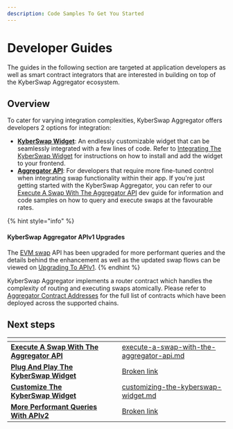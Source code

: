 ```yaml
---
description: Code Samples To Get You Started
---
```


# Developer Guides

The guides in the following section are targeted at application developers as well as smart contract integrators that are interested in building on top of the KyberSwap Aggregator ecosystem.

## Overview

To cater for varying integration complexities, KyberSwap Aggregator offers developers 2 options for integration:

* [**KyberSwap Widget**](../../kyberswap-widget/): An endlessly customizable widget that can be seamlessly integrated with a few lines of code. Refer to [Integrating The KyberSwap Widget](../../kyberswap-widget/developer-guides/integrating-the-kyberswap-widget.md) for instructions on how to install and add the widget to your frontend.
* [**Aggregator API**](../aggregator-api-specification/): For developers that require more fine-tuned control when integrating swap functionality within their app. If you're just getting started with the KyberSwap Aggregator, you can refer to our [Execute A Swap With The Aggregator API](execute-a-swap-with-the-aggregator-api.md) dev guide for information and code samples on how to query and execute swaps at the favourable rates.

{% hint style="info" %}
#### KyberSwap Aggregator APIv1 Upgrades

The [EVM swap](../aggregator-api-specification/evm-swaps.md) API has been upgraded for more performant queries and the details behind the enhancement as well as the updated swap flows can be viewed on [Upgrading To APIv1](upgrading-to-apiv1.md).
{% endhint %}

KyberSwap Aggregator implements a router contract which handles the complexity of routing and executing swaps atomically. Please refer to [Aggregator Contract Addresses](../contracts/aggregator-contract-addresses.md) for the full list of contracts which have been deployed across the supported chains.

## Next steps

<table data-card-size="large" data-view="cards"><thead><tr><th></th><th data-hidden></th><th data-hidden></th><th data-hidden data-card-target data-type="content-ref"></th></tr></thead><tbody><tr><td><a href="execute-a-swap-with-the-aggregator-api.md"><strong>Execute A Swap With The Aggregator API</strong></a></td><td></td><td></td><td><a href="execute-a-swap-with-the-aggregator-api.md">execute-a-swap-with-the-aggregator-api.md</a></td></tr><tr><td><a href="broken-reference"><strong>Plug And Play The KyberSwap Widget</strong></a></td><td></td><td></td><td><a href="broken-reference">Broken link</a></td></tr><tr><td><a href="../../kyberswap-widget/developer-guides/customizing-the-kyberswap-widget.md"><strong>Customize The KyberSwap Widget</strong></a></td><td></td><td></td><td><a href="../../kyberswap-widget/developer-guides/customizing-the-kyberswap-widget.md">customizing-the-kyberswap-widget.md</a></td></tr><tr><td><a href="broken-reference"><strong>More Performant Queries With APIv2</strong></a></td><td></td><td></td><td><a href="broken-reference">Broken link</a></td></tr></tbody></table>
